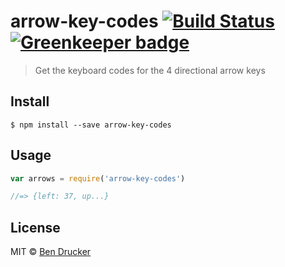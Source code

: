 # arrow-key-codes [![Build Status](https://travis-ci.org/bendrucker/arrow-key-codes.svg?branch=master)](https://travis-ci.org/bendrucker/arrow-key-codes) [![Greenkeeper badge](https://badges.greenkeeper.io/bendrucker/arrow-key-codes.svg)](https://greenkeeper.io/)

> Get the keyboard codes for the 4 directional arrow keys


## Install

```
$ npm install --save arrow-key-codes
```


## Usage

```js
var arrows = require('arrow-key-codes')

//=> {left: 37, up...}
```


## License

MIT © [Ben Drucker](http://bendrucker.me)
